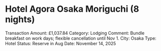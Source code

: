 # Hotel Agora Osaka Moriguchi (8 nights)

Transaction Amount: £1,037.84
Category: Lodging
Comment: Bundle breakfast on work days; flexible cancellation until Nov 1. City: Osaka Type: Hotel Status: Reserve in Aug
Date: November 14, 2025

